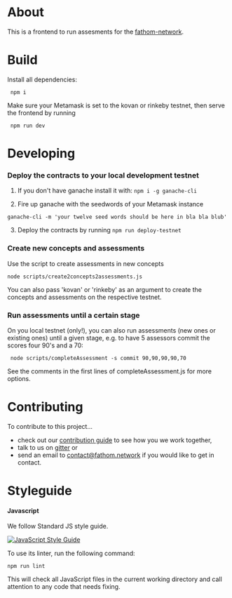 About
========

This is a frontend to run assesments for the
[fathom-network](https://fathom.network/).


Build
========

Install all dependencies:

` npm i`

Make sure your Metamask is set to the kovan or rinkeby testnet, then serve the
frontend by running

` npm run dev`

Developing
========

### Deploy the contracts to your local development testnet

1. If you don't have ganache install it with: `npm i -g ganache-cli`

2. Fire up ganache with the seedwords of your Metamask instance
```
ganache-cli -m 'your twelve seed words should be here in bla bla blub'
```

3. Deploy the contracts by running `npm run deploy-testnet`

### Create new concepts and assessments

Use the script to create assessments in new concepts

`node scripts/create2concepts2assessments.js`

You can also pass 'kovan' or 'rinkeby' as an argument to create the concepts and
assessments on the respective testnet.


### Run assessments until a certain stage

On you local testnet (only!), you can also run assessments (new ones or existing
ones) until a given stage, e.g. to have 5 assessors commit the scores four 90's
and a 70:

` node scripts/completeAssessment -s commit 90,90,90,90,70`

See the comments in the first lines of completeAssessment.js for more options.

Contributing
=========

To contribute to this project...
- check out our [contribution guide](https://gitlab.com/fathom/org) to see how
  you we work together,
- talk to us on [gitter](https://gitter.im/fathom-network/Lobby) or
- send an email to <contact@fathom.network> if you would like to get in contact.


Styleguide
==========

#### Javascript

We follow Standard JS style guide.

[![JavaScript Style Guide](https://cdn.rawgit.com/standard/standard/master/badge.svg)](https://github.com/standard/standard)

To use its linter, run the following command:
```
npm run lint
```
This will check all JavaScript files in the current working directory and call attention to any code that needs fixing. 

